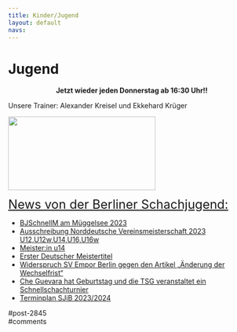```yaml
---
title: Kinder/Jugend 
layout: default
navs:
---
```

<div class="post-2845 page type-page status-publish hentry" id="post-2845">
<h1 class="entry-title">Jugend</h1>
<div class="entry-content">
<p style="text-align: center;"><strong>Jetzt wieder jeden Donnerstag ab 16:30 Uhr!!<br/>
</strong></p>
<p>Unsere Trainer: Alexander Kreisel und Ekkehard Krüger</p>
<p><a href="https://www.narva-schach.de/wordpress/wp-content/uploads/2018/03/0002farbe.jpg"><img alt="" class="size-medium wp-image-3899 aligncenter" decoding="async" height="150" sizes="(max-width: 300px) 100vw, 300px" src="https://www.narva-schach.de/wordpress/wp-content/uploads/2018/03/0002farbe-300x150.jpg" srcset="https://www.narva-schach.de/wordpress/wp-content/uploads/2018/03/0002farbe-300x150.jpg 300w, https://www.narva-schach.de/wordpress/wp-content/uploads/2018/03/0002farbe-768x384.jpg 768w, https://www.narva-schach.de/wordpress/wp-content/uploads/2018/03/0002farbe-1024x512.jpg 1024w, https://www.narva-schach.de/wordpress/wp-content/uploads/2018/03/0002farbe.jpg 1184w" width="300"/></a></p>
<p><span style="text-decoration-line: underline; font-size: 1.8em;">News von der Berliner Schachjugend:</span></p>
<ul><!--via SimplePie with RSSImport--><li><a href="https://www.schachjugend-in-berlin.de/bjschnellm-am-mueggelsee-2023/" title="BJSchnellM am Müggelsee 2023">BJSchnellM am Müggelsee 2023</a></li><li><a href="https://www.schachjugend-in-berlin.de/ausschreibung-norddeutsche-vereinsmeisterschaft-2023-u12u12wu14u16u16w/" title="Ausschreibung Norddeutsche Vereinsmeisterschaft 2023 U12,U12w,U14,U16,U16w">Ausschreibung Norddeutsche Vereinsmeisterschaft 2023 U12,U12w,U14,U16,U16w</a></li><li><a href="https://www.schachjugend-in-berlin.de/meisterin-u14/" title="Meister:in u14">Meister:in u14</a></li><li><a href="https://www.schachjugend-in-berlin.de/erster-deutscher-meistertitel/" title="Erster Deutscher Meistertitel">Erster Deutscher Meistertitel</a></li><li><a href="https://www.schachjugend-in-berlin.de/widerspruch-sv-empor-berlin-gegen-den-artikel-aenderung-der-wechselfrist/" title="Widerspruch SV Empor Berlin gegen den Artikel „Änderung der Wechselfrist“">Widerspruch SV Empor Berlin gegen den Artikel „Änderung der Wechselfrist“</a></li><li><a href="https://www.schachjugend-in-berlin.de/che-guevara-hat-geburtstag-und-die-tsg-veranstaltet-ein-schnellschachturnier/" title="Che Guevara hat Geburtstag und die TSG veranstaltet ein Schnellschachturnier">Che Guevara hat Geburtstag und die TSG veranstaltet ein Schnellschachturnier</a></li><li><a href="https://www.schachjugend-in-berlin.de/terminplan-sjib-2023-2024/" title="Terminplan SJiB 2023/2024">Terminplan SJiB 2023/2024</a></li></ul>
</div><!-- .entry-content -->
</div> #post-2845 
<div id="comments">
</div> #comments 
